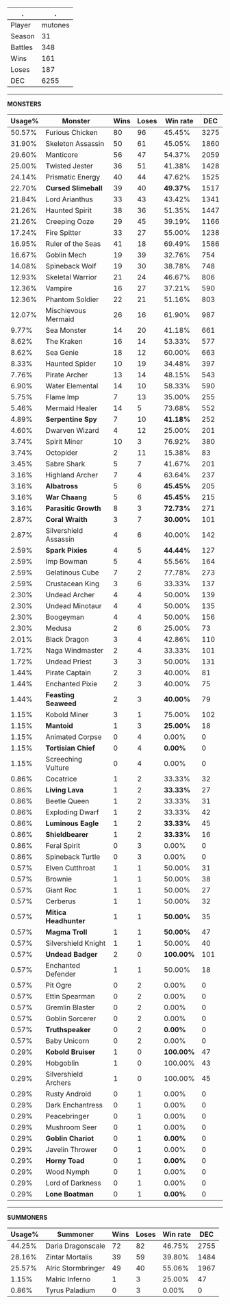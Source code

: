 .|.
|-|-
Player|mutones
Season|31
Battles|348
Wins|161
Loses|187
DEC|6255

---
**MONSTERS**

Usage%|Monster|Wins|Loses|Win rate|DEC|
-|-|-|-|-|-|
50.57%|Furious Chicken|80|96|45.45%|3275|
31.90%|Skeleton Assassin|50|61|45.05%|1860|
29.60%|Manticore|56|47|54.37%|2059|
25.00%|Twisted Jester|36|51|41.38%|1428|
24.14%|Prismatic Energy|40|44|47.62%|1525|
22.70%|**Cursed Slimeball**|39|40|**49.37%**|1517|
21.84%|Lord Arianthus|33|43|43.42%|1341|
21.26%|Haunted Spirit|38|36|51.35%|1447|
21.26%|Creeping Ooze|29|45|39.19%|1166|
17.24%|Fire Spitter|33|27|55.00%|1238|
16.95%|Ruler of the Seas|41|18|69.49%|1586|
16.67%|Goblin Mech|19|39|32.76%|754|
14.08%|Spineback Wolf|19|30|38.78%|748|
12.93%|Skeletal Warrior|21|24|46.67%|806|
12.36%|Vampire|16|27|37.21%|590|
12.36%|Phantom Soldier|22|21|51.16%|803|
12.07%|Mischievous Mermaid|26|16|61.90%|987|
9.77%|Sea Monster|14|20|41.18%|661|
8.62%|The Kraken|16|14|53.33%|577|
8.62%|Sea Genie|18|12|60.00%|663|
8.33%|Haunted Spider|10|19|34.48%|397|
7.76%|Pirate Archer|13|14|48.15%|543|
6.90%|Water Elemental|14|10|58.33%|590|
5.75%|Flame Imp|7|13|35.00%|255|
5.46%|Mermaid Healer|14|5|73.68%|552|
4.89%|**Serpentine Spy**|7|10|**41.18%**|252|
4.60%|Dwarven Wizard|4|12|25.00%|201|
3.74%|Spirit Miner|10|3|76.92%|380|
3.74%|Octopider|2|11|15.38%|83|
3.45%|Sabre Shark|5|7|41.67%|201|
3.16%|Highland Archer|7|4|63.64%|237|
3.16%|**Albatross**|5|6|**45.45%**|205|
3.16%|**War Chaang**|5|6|**45.45%**|215|
3.16%|**Parasitic Growth**|8|3|**72.73%**|271|
2.87%|**Coral Wraith**|3|7|**30.00%**|101|
2.87%|Silvershield Assassin|4|6|40.00%|142|
2.59%|**Spark Pixies**|4|5|**44.44%**|127|
2.59%|Imp Bowman|5|4|55.56%|164|
2.59%|Gelatinous Cube|7|2|77.78%|273|
2.59%|Crustacean King|3|6|33.33%|137|
2.30%|Undead Archer|4|4|50.00%|139|
2.30%|Undead Minotaur|4|4|50.00%|135|
2.30%|Boogeyman|4|4|50.00%|156|
2.30%|Medusa|2|6|25.00%|73|
2.01%|Black Dragon|3|4|42.86%|110|
1.72%|Naga Windmaster|2|4|33.33%|101|
1.72%|Undead Priest|3|3|50.00%|131|
1.44%|Pirate Captain|2|3|40.00%|81|
1.44%|Enchanted Pixie|2|3|40.00%|75|
1.44%|**Feasting Seaweed**|2|3|**40.00%**|79|
1.15%|Kobold Miner|3|1|75.00%|102|
1.15%|**Mantoid**|1|3|**25.00%**|18|
1.15%|Animated Corpse|0|4|0.00%|0|
1.15%|**Tortisian Chief**|0|4|**0.00%**|0|
1.15%|Screeching Vulture|0|4|0.00%|0|
0.86%|Cocatrice|1|2|33.33%|32|
0.86%|**Living Lava**|1|2|**33.33%**|27|
0.86%|Beetle Queen|1|2|33.33%|31|
0.86%|Exploding Dwarf|1|2|33.33%|42|
0.86%|**Luminous Eagle**|1|2|**33.33%**|45|
0.86%|**Shieldbearer**|1|2|**33.33%**|16|
0.86%|Feral Spirit|0|3|0.00%|0|
0.86%|Spineback Turtle|0|3|0.00%|0|
0.57%|Elven Cutthroat|1|1|50.00%|31|
0.57%|Brownie|1|1|50.00%|38|
0.57%|Giant Roc|1|1|50.00%|27|
0.57%|Cerberus|1|1|50.00%|32|
0.57%|**Mitica Headhunter**|1|1|**50.00%**|35|
0.57%|**Magma Troll**|1|1|**50.00%**|47|
0.57%|Silvershield Knight|1|1|50.00%|40|
0.57%|**Undead Badger**|2|0|**100.00%**|101|
0.57%|Enchanted Defender|1|1|50.00%|18|
0.57%|Pit Ogre|0|2|0.00%|0|
0.57%|Ettin Spearman|0|2|0.00%|0|
0.57%|Gremlin Blaster|0|2|0.00%|0|
0.57%|Goblin Sorcerer|0|2|0.00%|0|
0.57%|**Truthspeaker**|0|2|**0.00%**|0|
0.57%|Baby Unicorn|0|2|0.00%|0|
0.29%|**Kobold Bruiser**|1|0|**100.00%**|47|
0.29%|Hobgoblin|1|0|100.00%|43|
0.29%|Silvershield Archers|1|0|100.00%|45|
0.29%|Rusty Android|0|1|0.00%|0|
0.29%|Dark Enchantress|0|1|0.00%|0|
0.29%|Peacebringer|0|1|0.00%|0|
0.29%|Mushroom Seer|0|1|0.00%|0|
0.29%|**Goblin Chariot**|0|1|**0.00%**|0|
0.29%|Javelin Thrower|0|1|0.00%|0|
0.29%|**Horny Toad**|0|1|**0.00%**|0|
0.29%|Wood Nymph|0|1|0.00%|0|
0.29%|Lord of Darkness|0|1|0.00%|0|
0.29%|**Lone Boatman**|0|1|**0.00%**|0|

---
**SUMMONERS**

Usage%|Summoner|Wins|Loses|Win rate|DEC|
-|-|-|-|-|-|
44.25%|Daria Dragonscale|72|82|46.75%|2755|
28.16%|Zintar Mortalis|39|59|39.80%|1484|
25.57%|Alric Stormbringer|49|40|55.06%|1967|
1.15%|Malric Inferno|1|3|25.00%|47|
0.86%|Tyrus Paladium|0|3|0.00%|0|
